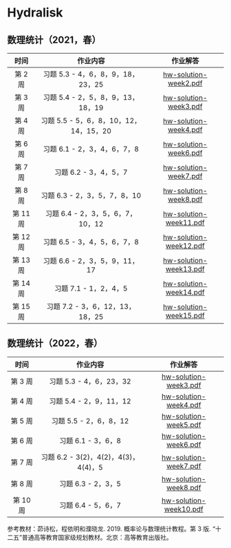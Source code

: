 # Hydralisk

## 数理统计（2021，春）

|   时间   |              作业内容             |                           作业解答                          |
| :----: | :---------------------------: | :-----------------------------------------------------: |
|  第 2 周 |   习题 5.3 - 4，6，8，9，18，23，25   |  [hw-solution-week2.pdf](./2021/hw-solution-week2.pdf)  |
|  第 3 周 |   习题 5.4 - 2，5，8，9，13，18，19   |  [hw-solution-week3.pdf](./2021/hw-solution-week3.pdf)  |
|  第 4 周 | 习题 5.5 - 5，6，8，10，12，14，15，20 |  [hw-solution-week4.pdf](./2021/hw-solution-week4.pdf)  |
|  第 6 周 |      习题 6.1 - 2，3，4，6，7，8     |  [hw-solution-week6.pdf](./2021/hw-solution-week6.pdf)  |
|  第 7 周 |        习题 6.2 - 3，4，5，7       |  [hw-solution-week7.pdf](./2021/hw-solution-week7.pdf)  |
|  第 8 周 |     习题 6.3 - 2，3，5，7，8，10     |  [hw-solution-week8.pdf](./2021/hw-solution-week8.pdf)  |
| 第 11 周 |    习题 6.4 - 2，3，5，6，7，10，12   | [hw-solution-week11.pdf](./2021/hw-solution-week11.pdf) |
| 第 12 周 |      习题 6.5 - 3，4，5，6，7，8     | [hw-solution-week12.pdf](./2021/hw-solution-week12.pdf) |
| 第 13 周 |     习题 6.6 - 2，3，5，9，11，17    | [hw-solution-week13.pdf](./2021/hw-solution-week13.pdf) |
| 第 14 周 |        习题 7.1 - 1，2，4，5       | [hw-solution-week14.pdf](./2021/hw-solution-week14.pdf) |
| 第 15 周 |    习题 7.2 - 3，6，12，13，18，25   | [hw-solution-week15.pdf](./2021/hw-solution-week15.pdf) |

## 数理统计（2022，春）

|  时间   |             作业内容             |                       作业解答                        |
|:-----:|:------------------------------:|:-----------------------------------------------------:|
| 第 3 周 |       习题 5.3 - 4，6，23，32       | [hw-solution-week3.pdf](./2022/hw-solution-week3.pdf) |
| 第 4 周 |       习题 5.4 - 2，9，11，12       | [hw-solution-week4.pdf](./2022/hw-solution-week4.pdf) |
| 第 5 周 |       习题 5.5 - 2，6，8，12        | [hw-solution-week5.pdf](./2022/hw-solution-week5.pdf) |
| 第 6 周 |         习题 6.1 - 3，6，8         | [hw-solution-week6.pdf](./2022/hw-solution-week6.pdf) |
| 第 7 周 | 习题 6.2 - 3(2)，4(2)，4(3)，4(4)，5 | [hw-solution-week7.pdf](./2022/hw-solution-week7.pdf) |
| 第 8 周 |         习题 6.3 - 2，3，5         | [hw-solution-week8.pdf](./2022/hw-solution-week8.pdf) |
| 第 10 周 |         习题 6.4 - 5，6，7         | [hw-solution-week10.pdf](./2022/hw-solution-week10.pdf) |

参考教材：茆诗松，程依明和濮晓龙. 2019. 概率论与数理统计教程。第 3 版. “十二五”普通高等教育国家级规划教材。北京：高等教育出版社。
